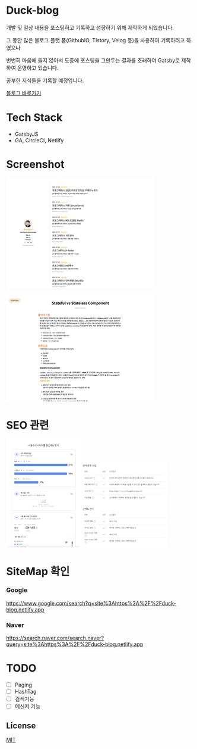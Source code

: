 # Duck-blog
개발 및 일상 내용을 포스팅하고 기록하고 성장하기 위해 제작하게 되었습니다.

그 동안 많은 블로그 플랫 폼(GithubIO, Tistory, Velog 등)을 사용하여 기록하려고 하였으나

번번히 마음에 들지 않아서 도중에 포스팅을 그만두는 결과를 초래하여 Gatsby로 제작하여 운영하고 있습니다.

공부한 지식들을 기록할 예정입니다.

[블로그 바로가기](https://duck-blog.netlify.app/)

# Tech Stack
- GatsbyJS
- GA, CircleCI, Netlify

# Screenshot
<img src="https://github.com/deokgoo/duck-blog/blob/main/screenshot/screenshot3.png?raw=true" width="400px" height=""></img>
<br/><br/>
<img src="https://github.com/deokgoo/duck-blog/blob/main/screenshot/screenshot4.png?raw=true" width="400px" height=""></img>

# SEO 관련
<img src="https://github.com/deokgoo/duck-blog/blob/main/screenshot/screenshot1.png?raw=true" width="200px" height=""></img>
<img src="https://github.com/deokgoo/duck-blog/blob/main/screenshot/screenshot2.png?raw=true" width="230px" height=""></img>

# SiteMap 확인
### Google
https://www.google.com/search?q=site%3Ahttps%3A%2F%2Fduck-blog.netlify.app
### Naver
https://search.naver.com/search.naver?query=site%3Ahttps%3A%2F%2Fduck-blog.netlify.app

# TODO
- [ ] Paging
- [ ] HashTag
- [ ] 검색기능
- [ ] 메신저 기능

## License
[MIT](https://choosealicense.com/licenses/mit/)
